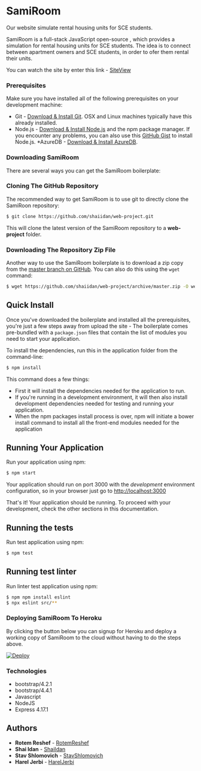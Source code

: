 # SamiRoom

Our website simulate rental housing units for SCE students.

SamiRoom is a full-stack JavaScript open-source , which provides a simulation for rental housing units for SCE students.
The idea is to connect between apartment owners and SCE students, in order to ofer them rental their units.

You can watch the site by enter this link - 
[SiteView](https://samiroom.herokuapp.com/)

### Prerequisites

Make sure you have installed all of the following prerequisites on your development machine:
* Git - [Download & Install Git](https://git-scm.com/downloads). OSX and Linux machines typically have this already installed.
* Node.js - [Download & Install Node.js](https://nodejs.org/en/download/) and the npm package manager. If you encounter any  problems, you can also use this [GitHub Gist](https://gist.github.com/isaacs/579814) to install Node.js.
*AzureDB - [Download & Install AzureDB](https://docs.microsoft.com/en-us/sql/azure-data-studio/download-azure-data-studio?view=sql-server-ver15).

### Downloading SamiRoom

There are several ways you can get the SamiRoom boilerplate:

### Cloning The GitHub Repository
The recommended way to get SamiRoom is to use git to directly clone the SamiRoon repository:

```bash
$ git clone https://github.com/shaiidan/web-project.git
```

This will clone the latest version of the SamiRoom repository to a **web-project** folder.

### Downloading The Repository Zip File
Another way to use the SamiRoom boilerplate is to download a zip copy from the [master branch on GitHub](https://github.com/shaiidan/web-project/archive/master.zip). You can also do this using the `wget` command:

```bash
$ wget https://github.com/shaiidan/web-project/archive/master.zip -O web-project.zip; unzip web-project.zip; rm web-project.zip
```

## Quick Install

Once you've downloaded the boilerplate and installed all the prerequisites, you're just a few steps away from upload the site - 
The boilerplate comes pre-bundled with a `package.json` files that contain the list of modules you need to start your application.

To install the dependencies, run this in the application folder from the command-line:

```bash
$ npm install
```

This command does a few things:
* First it will install the dependencies needed for the application to run.
* If you're running in a development environment, it will then also install development dependencies needed for testing and running your application.
* When the npm packages install process is over, npm will initiate a bower install command to install all the front-end modules needed for the application

## Running Your Application

Run your application using npm:

```bash
$ npm start
```

Your application should run on port 3000 with the *development* environment configuration, so in your browser just go to [http://localhost:3000](http://localhost:3000)

That's it! Your application should be running. To proceed with your development, check the other sections in this documentation.


## Running the tests

Run test application using npm:

```bash
$ npm test
```
## Running test linter

Run linter test application using npm:

```bash
$ npm npm install eslint
$ npx eslint src/**
```

###  Deploying SamiRoom To Heroku

By clicking the button below you can signup for Heroku and deploy a working copy of SamiRoom to the cloud without having to do the steps above.

[![Deploy](https://www.herokucdn.com/deploy/button.svg)](https://dashboard.heroku.com/apps/samiroom/deploy/github)

### Technologies

* bootstrap/4.2.1
* bootstrap/4.4.1
* Javascript
* NodeJS
* Express 4.17.1

## Authors

* **Rotem Reshef** - [RotemReshef](https://github.com/Rotemgold)
* **Shai Idan** - [ShaiIdan](https://github.com/shaiidan)
* **Stav Shlomovich** - [StavShlomovich](https://github.com/stav1997)
* **Harel Jerbi** - [HarelJerbi](https://github.com/Rotemgold)



